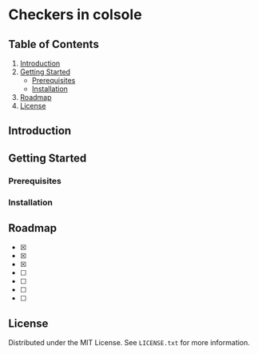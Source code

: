 # Checkers in colsole

## Table of Contents
1. [Introduction](#introduction)
2. [Getting Started](#getting-started)
    - [Prerequisites](#prerequisites)
    - [Installation](#installation)
3. [Roadmap](#roadmap)
4. [License](#license)
## Introduction


## Getting Started

### Prerequisites


### Installation

## Roadmap

- [x] 
- [x]
- [x] 
- [ ] 
- [ ]
- [ ] 
- [ ] 

## License

Distributed under the MIT License. See `LICENSE.txt` for more information.